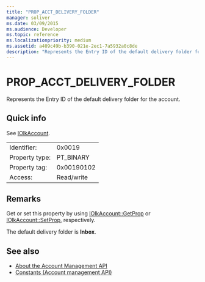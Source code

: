 ```yaml
---
title: "PROP_ACCT_DELIVERY_FOLDER"
manager: soliver
ms.date: 03/09/2015
ms.audience: Developer
ms.topic: reference
ms.localizationpriority: medium
ms.assetid: a409c49b-b390-021e-2ec1-7a5932a0c8de
description: "Represents the Entry ID of the default delivery folder for the account."
---
```


# PROP_ACCT_DELIVERY_FOLDER

Represents the Entry ID of the default delivery folder for the account.
  
## Quick info

See [IOlkAccount](iolkaccount.md).
  
|||
|:-----|:-----|
|Identifier:  <br/> |0x0019  <br/> |
|Property type:  <br/> |PT_BINARY  <br/> |
|Property tag:  <br/> |0x00190102  <br/> |
|Access:  <br/> |Read/write  <br/> |
   
## Remarks

Get or set this property by using [IOlkAccount::GetProp](iolkaccount-getprop.md) or [IOlkAccount::SetProp](iolkaccount-setprop.md), respectively.
  
The default delivery folder is **Inbox**.
  
## See also

- [About the Account Management API](about-the-account-management-api.md)  
- [Constants (Account management API)](constants-account-management-api.md)

